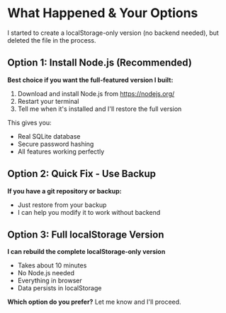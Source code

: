 # What Happened & Your Options

I started to create a localStorage-only version (no backend needed), but deleted the file in the process. 

## Option 1: Install Node.js (Recommended)
**Best choice if you want the full-featured version I built:**

1. Download and install Node.js from https://nodejs.org/
2. Restart your terminal
3. Tell me when it's installed and I'll restore the full version

This gives you:
- Real SQLite database
- Secure password hashing
- All features working perfectly

## Option 2: Quick Fix - Use Backup
**If you have a git repository or backup:**
- Just restore from your backup
- I can help you modify it to work without backend

## Option 3: Full localStorage Version
**I can rebuild the complete localStorage-only version**
- Takes about 10 minutes
- No Node.js needed
- Everything in browser
- Data persists in localStorage

**Which option do you prefer?** Let me know and I'll proceed.

